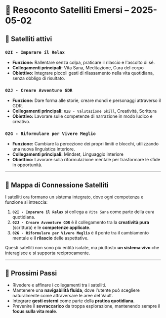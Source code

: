 # 🌟 Resoconto Satelliti Emersi – 2025-05-02

## 📅 Satelliti attivi

### `02I - Imparare il Relax`
- **Funzione:** Rallentare senza colpa, praticare il rilascio e l'ascolto di sé.
- **Collegamenti principali:** Vita Sana, Meditazione, Cura del corpo
- **Obiettivo:** Integrare piccoli gesti di rilassamento nella vita quotidiana, senza obbligo di risultato.
  
### `02J - Creare Avventure GDR`
- **Funzione:** Dare forma alle storie, creare mondi e personaggi attraverso il GDR.
- **Collegamenti principali:** `02B - Valutazione Skill`, Creatività, Scrittura
- **Obiettivo:** Lavorare sulle competenze di narrazione in modo ludico e creativo.

### `02G - Riformulare per Vivere Meglio`
- **Funzione:** Cambiare la percezione dei propri limiti e blocchi, utilizzando una nuova linguistica interiore.
- **Collegamenti principali:** Mindset, Linguaggio interiore
- **Obiettivo:** Lavorare sulla riformulazione mentale per trasformare le sfide in opportunità.

---

## 🔗 Mappa di Connessione Satelliti
I satelliti ora formano un sistema integrato, dove ogni competenza e funzione si intreccia:

1. **`02I - Imparare il Relax`** si collega a `Vita Sana` come parte della cura quotidiana.
2. **`02J - Creare Avventure GDR`** è il collegamento tra la **creatività pura** (scrittura) e le **competenze applicate**.
3. **`02G - Riformulare per Vivere Meglio`** è il ponte tra il cambiamento mentale e il **rilascio** delle aspettative.

Questi satelliti non sono più entità isolate, ma piuttosto **un sistema vivo** che interagisce e si supporta reciprocamente.

---

## 🔄 **Prossimi Passi**

- Rivedere e affinare i collegamenti tra i satelliti.
- Mantenere una **navigabilità fluida**, dove l'utente può scegliere naturalmente come attraversare le aree del Vault.
- Integrare **gesti esterni** come parte della **pratica quotidiana**.
- Prevenire il **sovraccarico** da troppa esplorazione, mantenendo sempre il **focus sulla vita reale**.

